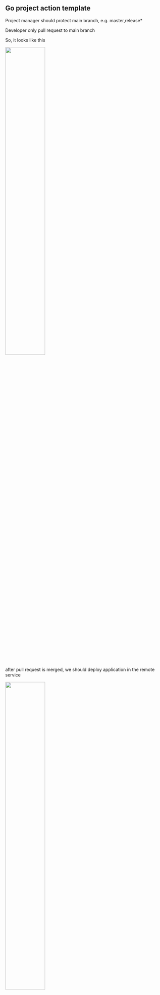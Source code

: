 ## Go project action template

Project manager should protect main branch, e.g. master,release*

Developer only pull request to main branch

So, it looks like this

<img src="https://cdn.jsdelivr.net/gh/jiuhuche120/CDN/images/20230504155612.png" width="50%" />

after pull request is merged, we should deploy application in the remote service

<img src="https://cdn.jsdelivr.net/gh/jiuhuche120/CDN/images/202305041553378.png" width="50%"  />

